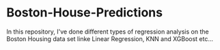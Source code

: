 # Boston-House-Predictions
In this repository, I've done different types of regression analysis on the Boston Housing data set linke Linear Regression, KNN and XGBoost etc...
